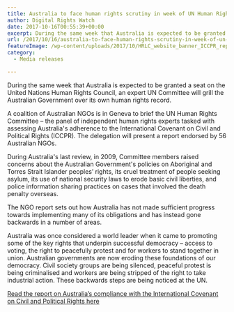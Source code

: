 ```yaml
---
title: Australia to face human rights scrutiny in week of UN Human Rights Council vote
author: Digital Rights Watch
date: 2017-10-16T00:55:39+00:00
excerpt: During the same week that Australia is expected to be granted a seat on the United Nations Human Rights Council, an expert UN Committee will grill the Australian Government over its own human rights record.
url: /2017/10/16/australia-to-face-human-rights-scrutiny-in-week-of-un-human-rights-council-vote/
featureImage: /wp-content/uploads/2017/10/HRLC_website_banner_ICCPR_report.jpg
category:
  - Media releases

---
```

During the same week that Australia is expected to be granted a seat on the United Nations Human Rights Council, an expert UN Committee will grill the Australian Government over its own human rights record.

A coalition of Australian NGOs is in Geneva to brief the UN Human Rights Committee – the panel of independent human rights experts tasked with assessing Australia's adherence to the International Covenant on Civil and Political Rights (ICCPR). The delegation will present a report endorsed by 56 Australian NGOs.

During Australia's last review, in 2009, Committee members raised concerns about the Australian Government's policies on Aboriginal and Torres Strait Islander peoples&#8217; rights, its cruel treatment of people seeking asylum, its use of national security laws to erode basic civil liberties, and police information sharing practices on cases that involved the death penalty overseas.

The NGO report sets out how Australia has not made sufficient progress towards implementing many of its obligations and has instead gone backwards in a number of areas.

Australia was once considered a world leader when it came to promoting some of the key rights that underpin successful democracy – access to voting, the right to peacefully protest and for workers to stand together in union. Australian governments are now eroding these foundations of our democracy. Civil society groups are being silenced, peaceful protest is being criminalised and workers are being stripped of the right to take industrial action. These backwards steps are being noticed at the UN.

[Read the report on Australia&#8217;s compliance with the International Covenant on Civil and Political Rights here][1]

 [1]: https://www.hrlc.org.au/s/18623-PUB-ICCPR-Report-for-HRLC-2017-WEB.pdf
